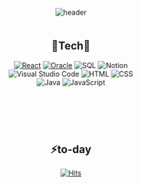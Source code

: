 
<div align="center">

  
![header](https://capsule-render.vercel.app/api?type=waving&color=auto&height=300&section=header&text=Code_Positive&fontSize=90)
  <br/><br/>

  
  
  
🌱Tech🌱
--
<a href="#"><img alt="React" src="https://img.shields.io/badge/React-20232a.svg?logo=react&logoColor=%2361DAFB"></a>
<a href="#"><img alt="Oracle" src ="https://img.shields.io/badge/Oracle-F00000.svg?logo=oracle&logoColor=white"></a>
<img alt="SQL" src="https://custom-icon-badges.demolab.com/badge/SQL-025E8C.svg?logo=database&logoColor=white">
<img alt="Notion" src="https://img.shields.io/badge/Notion-010101.svg?logo=notion&logoColor=white"><br/>
<img alt="Visual Studio Code" src="https://img.shields.io/badge/Visual%20Studio%20Code-0078d7.svg?logo=visual-studio-code&logoColor=white">
<img alt="HTML" src="https://img.shields.io/badge/HTML-E34F26.svg?logo=html5&logoColor=white">
<img alt="CSS" src="https://img.shields.io/badge/CSS-1572B6.svg?logo=css3&logoColor=white"><br/>
<img alt="Java" src="https://custom-icon-badges.demolab.com/badge/Java-007396.svg?logo=java&logoColor=white">
<img alt="JavaScript" src="https://img.shields.io/badge/JavaScript-F7DF1E.svg?logo=javascript&logoColor=black">

  
  
  <br/><br/><br/><br/>
  
 
  ⚡to-day
  --
  
  
  [![Hits](https://hits.seeyoufarm.com/api/count/incr/badge.svg?url=https%3A%2F%2Fgithub.com%2Fseopositive&count_bg=%23FF81E0&title_bg=%23F9A50E&icon=&icon_color=%23E7E7E7&title=hits&edge_flat=false)]([https://hits.seeyoufarm.com](https://github.com/seopositive))


  
  </div>



